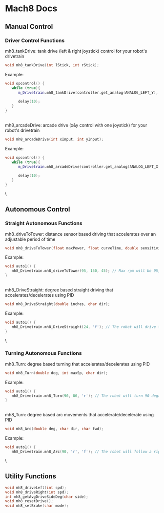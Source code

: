 # Mach8 Docs

## Manual Control
### Driver Control Functions
mh8_tankDrive: tank drive (left & right joystick) control for your robot's drivetrain
```c++
void mh8_tankDrive(int lStick, int rStick);
```
Example: 
```c++
void opcontrol() {
   while (true){
      m_Drivetrain.mh8_tankDrive(controller.get_analog(ANALOG_LEFT_Y), controller.get_analog(ANALOG_RIGHT_Y));
      
      delay(10);
   }
}
```
\
mh8_arcadeDrive: arcade drive (x&y control with one joystick) for your robot's drivetrain
```c++
void mh8_arcadeDrive(int xInput, int yInput);
```
Example:
```c++
void opcontrol() {
   while (true){
      m_Drivetrain.mh8_arcadeDrive(controller.get_analog(ANALOG_LEFT_X), controller.get_analog(ANALOG_LEFT_Y));
      
      delay(10);
   }
}
```
\
## Autonomous Control
### Straight Autonomous Functions
mh8_driveToTower: distance sensor based driving that accelerates over an adjustable period of time
```c++
void mh8_driveToTower(float maxPower, float curveTime, double sensitivity);
```
Example:
```c++
void auto1() {
   mh8_Drivetrain.mh8_driveToTower(95, 150, 45); // Max rpm will be 95, The robot will accelerate over 150 ms, The robot will stop moving 45mm from an object
}
```
\
mh8_DriveStraight: degree based straight driving that accelerates/decelerates using PID
```c++
void mh8_DriveStraight(double inches, char dir);
```
Example:
```c++
void auto1() {
   mh8_Drivetrain.mh8_DriveStraight(24, 'f'); // The robot will drive forward 24 inches in the forward direction
}
```
\
### Turning Autonomous Functions
mh8_Turn: degree based turning that accelerates/decelerates using PID
```c++
void mh8_Turn(double deg, int maxSp, char dir);
```
Example:
```c++
void auto1() {
   mh8_Drivetrain.mh8_Turn(90, 80, 'r'); // The robot will turn 90 degrees to the right with a maximum speed of 80
}
```
\
mh8_Turn: degree based arc movements that accelerate/decelerate using PID
```c++
void mh8_Arc(double deg, char dir, char fwd);
```
Example:
```c++
void auto1() {
   mh8_Drivetrain.mh8_Arc(90, 'r', 'f'); // The robot will follow a right arc path for 90 degrees in the forward direction
```
\
## Utility Functions
```c++
void mh8_driveLeft(int spd);
void mh8_driveRight(int spd);
int mh8_getAvgDriveSideDeg(char side);
void mh8_resetDrive();
void mh8_setBrake(char mode);
```
